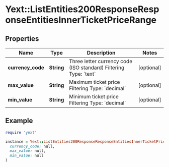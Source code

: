 # Yext::ListEntities200ResponseResponseEntitiesInnerTicketPriceRange

## Properties

| Name | Type | Description | Notes |
| ---- | ---- | ----------- | ----- |
| **currency_code** | **String** | Three letter currency code (ISO standard)  Filtering Type: &#x60;text&#x60; | [optional] |
| **max_value** | **String** | Maximum ticket price  Filtering Type: &#x60;decimal&#x60; | [optional] |
| **min_value** | **String** | Minimum ticket price  Filtering Type: &#x60;decimal&#x60; | [optional] |

## Example

```ruby
require 'yext'

instance = Yext::ListEntities200ResponseResponseEntitiesInnerTicketPriceRange.new(
  currency_code: null,
  max_value: null,
  min_value: null
)
```

